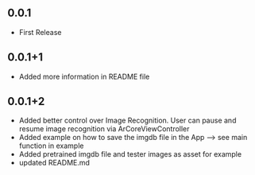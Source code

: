 ## 0.0.1

* First Release 

## 0.0.1+1

* Added more information in README file 

## 0.0.1+2

* Added better control over Image Recognition. User can pause and resume image recognition via ArCoreViewController
* Added example on how to save the imgdb file in the App --> see main function in example 
* Added pretrained imgdb file and tester images as asset for example 
* updated README.md
